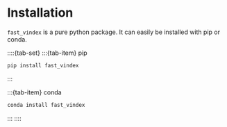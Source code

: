 # Installation

`fast_vindex` is a pure python package. It can easily be installed with pip or conda.

::::{tab-set}
:::{tab-item} pip
```bash
pip install fast_vindex
```
:::

:::{tab-item} conda
```bash
conda install fast_vindex
```
:::
::::





